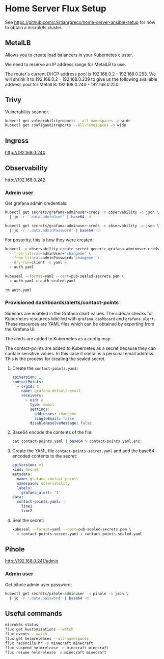 # Home Server Flux Setup

See https://github.com/cristianrgreco/home-server-ansible-setup for how to obtain a microk8s cluster.

## MetalLB

Allows you to create load balancers in your Kubernetes cluster.

We need to reserve an IP address range for MetalLB to use.

The router's current DHCP address pool is 192.168.0.2 - 192.168.0.253. We will shrink it to 192.168.0.2 - 192.168.0.239 to give us the following available address pool for MetalLB: 192.168.0.240 - 192.168.0.250.  

## Trivy

Vulnerability scanner.

```bash
kubectl get vulnerabilityreports --all-namespaces -o wide 
kubectl get configauditreports --all-namespaces -o wide 
```

## Ingress

http://192.168.0.240

## Observability

http://192.168.0.242

### Admin user

Get grafana admin credentials:

```bash
kubectl get secrets/grafana-adminuser-creds -n observability -o json \
  | jq -r '.data.adminUser' | base64 -d

kubectl get secrets/grafana-adminuser-creds -n observability -o json \
  | jq -r '.data.adminPassword' | base64 -d
```

For posterity, this is how they were created:

```bash
kubectl -n observability create secret generic grafana-adminuser-creds \
  --from-literal=adminUser='changeme' \
  --from-literal=adminPassword='changeme' \
  --dry-run=client -o yaml \
  > auth.yaml
  
kubeseal --format=yaml --cert=pub-sealed-secrets.pem \
  < auth.yaml > auth-sealed.yaml
  
rm auth.yaml
```

### Provisioned dashboards/alerts/contact-points

Sidecars are enabled in the Grafana chart values. The sidecar checks for Kubernetes resources labelled with `grafana_dashboard` and `grafana_alert`. These resources are YAML files which can be obtained by exporting from the Grafana UI.

The alerts are added to Kubernetes as a config map.

The contact-points are added to Kubernetes as a secret because they can contain sensitive values. In this case it contains a personal email address. This is the process for creating the sealed secret.

1. Create the `contact-points.yaml`:

    ```yaml
    apiVersion: 1
    contactPoints:
      - orgId: 1
        name: grafana-default-email
        receivers:
          - uid: a
            type: email
            settings:
              addresses: changeme
              singleEmail: false
            disableResolveMessage: false
    ```

2. Base64 encode the contents of the file:

    ```bash
    cat contact-points.yaml | base64 > contact-points.yaml.enc
    ```

3. Create the YAML file `contact-points-secret.yaml` and add the base64 encoded contents to the secret:

   ```yaml
   apiVersion: v1
   kind: Secret
   metadata:
     name: grafana-contact-points
     namespace: observability
     labels:
       grafana_alert: "1"
   data:
     contact-points.yaml: |
       line1
       line2
   ```

4. Seal the secret:

   ```bash
   kubeseal --format=yaml --cert=pub-sealed-secrets.pem \
     < contact-points-secret.yaml > contact-points-sealed.yaml
   ```

## Pihole

http://192.168.0.241/admin

### Admin user

Get pihole admin user password:

```bash
kubectl get secrets/pihole-adminuser -n pihole -o json \
  | jq -r '.data.password' | base64 -d
```

## Useful commands

```bash
microk8s status
flux get kustomizations --watch
flux events --watch
flux get helmreleases --all-namespaces
flux reconcile hr -n minecraft minecraft
flux suspend helmrelease -n minecraft minecraft
flux resume helmrelease -n minecraft minecraft
```
